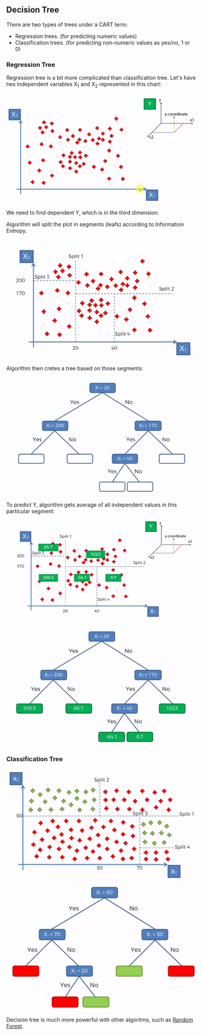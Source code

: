 ## Decision Tree
There are two types of trees under a CART term:
- Regression trees. (for predicting numeric values)
- Classification trees. (for predicting non-numeric values as yes/no, 1 or 0) 

### Regression Tree
Regression tree is a bit more complicated than classification tree.
Let's have two independent variables X<sub>1</sub> and X<sub>2</sub> represented in this chart:

![chart1](https://github.com/vgorbic1/data-science/blob/master/Machine%20Learning/images/Clipboard01.jpg)

We need to find dependent Y, which is in the third dimension.

Algorithm will split the plot in segments (leafs) according to Information Entropy.

![chart2](https://github.com/vgorbic1/data-science/blob/master/Machine%20Learning/images/Clipboard02.jpg)

Algorithm then cretes a tree based on those segments:

![chart3](https://github.com/vgorbic1/data-science/blob/master/Machine%20Learning/images/Clipboard03.jpg)

To predict Y, algorithm gets average of all independent values in this particular segment:

![chart4](https://github.com/vgorbic1/data-science/blob/master/Machine%20Learning/images/Clipboard04.jpg)

![chart5](https://github.com/vgorbic1/data-science/blob/master/Machine%20Learning/images/Clipboard05.jpg)

### Classification Tree
![chart5](https://github.com/vgorbic1/data-science/blob/master/Machine%20Learning/images/dtc.jpg)

![chart5](https://github.com/vgorbic1/data-science/blob/master/Machine%20Learning/images/dtc2.jpg)

Decision tree is much more powerful with other algoritms, such as [Random Forest](https://github.com/vgorbic1/data-science/blob/master/Machine%20Learning/random%20forest.md).

